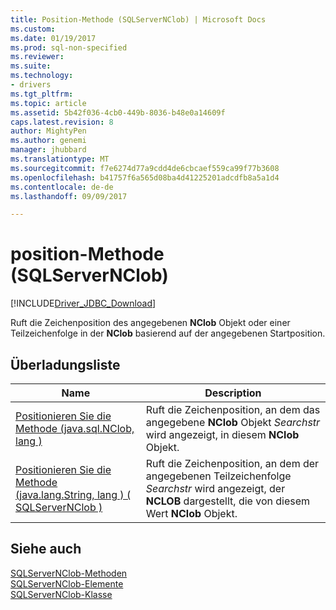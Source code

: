 ```yaml
---
title: Position-Methode (SQLServerNClob) | Microsoft Docs
ms.custom: 
ms.date: 01/19/2017
ms.prod: sql-non-specified
ms.reviewer: 
ms.suite: 
ms.technology:
- drivers
ms.tgt_pltfrm: 
ms.topic: article
ms.assetid: 5b42f036-4cb0-449b-8036-b48e0a14609f
caps.latest.revision: 8
author: MightyPen
ms.author: genemi
manager: jhubbard
ms.translationtype: MT
ms.sourcegitcommit: f7e6274d77a9cdd4de6cbcaef559ca99f77b3608
ms.openlocfilehash: b41757f6a565d08ba4d41225201adcdfb8a5a1d4
ms.contentlocale: de-de
ms.lasthandoff: 09/09/2017

---
```

# <a name="position-method-sqlservernclob"></a>position-Methode (SQLServerNClob)
[!INCLUDE[Driver_JDBC_Download](../../../includes/driver_jdbc_download.md)]

  Ruft die Zeichenposition des angegebenen **NClob** Objekt oder einer Teilzeichenfolge in der **NClob** basierend auf der angegebenen Startposition.  
  
## <a name="overload-list"></a>Überladungsliste  
  
|Name|Description|  
|----------|-----------------|  
|[Positionieren Sie die Methode &#40;java.sql.NClob, lang &#41;](../../../connect/jdbc/reference/position-method-java-sql-nclob-long.md)|Ruft die Zeichenposition, an dem das angegebene **NClob** Objekt *Searchstr* wird angezeigt, in diesem **NClob** Objekt.|  
|[Positionieren Sie die Methode &#40;java.lang.String, lang &#41; &#40; SQLServerNClob &#41;](../../../connect/jdbc/reference/position-method-java-lang-string-long-sqlservernclob.md)|Ruft die Zeichenposition, an dem der angegebenen Teilzeichenfolge *Searchstr* wird angezeigt, der **NCLOB** dargestellt, die von diesem Wert **NClob** Objekt.|  
  
## <a name="see-also"></a>Siehe auch  
 [SQLServerNClob-Methoden](../../../connect/jdbc/reference/sqlservernclob-methods.md)   
 [SQLServerNClob-Elemente](../../../connect/jdbc/reference/sqlservernclob-members.md)   
 [SQLServerNClob-Klasse](../../../connect/jdbc/reference/sqlservernclob-class.md)  
  
  
